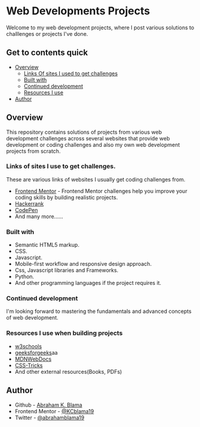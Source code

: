 # Web Developments Projects

Welcome to my web development projects, where I post various solutions to challlenges or projects I've done.

## Get to contents quick

- [Overview](#overview)
  - [Links Of sites I used to get challenges](#links)
  - [Built with](#built-with)
  - [Continued development](#continued-development)
  - [Resources I use](#useful-resources)
- [Author](#author)

## Overview

This repository contains solutions of projects from various web development challenges across several websites that provide web development or coding challenges and also my own web development projects from scratch.

### Links of sites I use to get challenges.

These are various links of websites I usually get coding challenges from.

- [Frontend Mentor](https://www.frontendmentor.io/challenges) - Frontend Mentor challenges help you improve your coding skills by building realistic projects. 
- [Hackerrank](https://www.hackerrank.com/dashboard)
- [CodePen](https://codepen.io/challenges)
- And many more......

### Built with

- Semantic HTML5 markup.
- CSS. 
- Javascript.
- Mobile-first workflow and responsive design
  approach.
- Css, Javascript libraries and Frameworks.
- Python.
- And other programming languages if the project
  requires it.

### Continued development

I'm looking forward to mastering the fundamentals and advanced concepts of web development.

### Resources I use when building projects

- [w3schools](https://www.w3schools.com)
- [geeksforgeeks](https://www.geeksforgeeks.org)aa
- [MDNWebDocs](https://www.developer.mozilla.org)
- [CSS-Tricks](https://www.css-tricks.com)
- And other external resources(Books, PDFs)

## Author

- Github - [Abraham K. Blama](https://www.github.com/KCblama19)
- Frontend Mentor - [@KCblama19](https://www.frontendmentor.io/profile/KCblama19)
- Twitter - [@abrahamblama19](https://www.twitter.com/@abrahamblama19)
